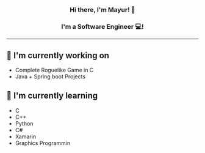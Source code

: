 <h3 align="center">
Hi there, I'm Mayur! 👋
</h3>

<h3 align="center">
I'm a Software Engineer 💻!
</h3> 

---

## 🌱 I'm currently working on

- Complete Roguelike Game in C 
- Java + Spring boot Projects

## 🌱 I'm currently learning
- C
- C++
- Python
- C#
- Xamarin
- Graphics Programmin
